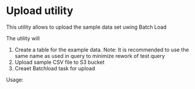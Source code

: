 # Upload utility

This utility allows to upload the sample data set uwing Batch Load

The utility will

1. Create a table for the example data. Note: It is recommended to use the same name as used in query to minimize rework of test query
2. Upload sample CSV file to S3 bucket
3. Creaet Batchload task for upload

Usage:
